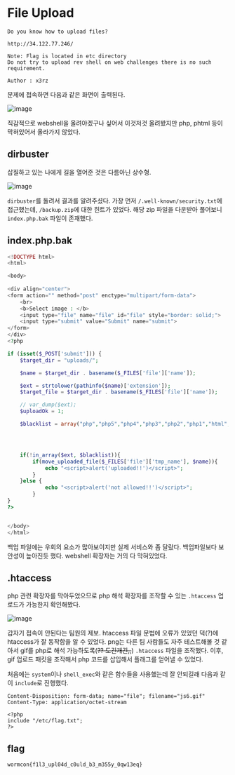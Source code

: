 # File Upload

```
Do you know how to upload files?

http://34.122.77.246/

Note: Flag is located in etc directory
Do not try to upload rev shell on web challenges there is no such requirement.

Author : x3rz
```
문제에 접속하면 다음과 같은 화면이 출력된다.  

![image](https://user-images.githubusercontent.com/44149738/131357100-1c5283b6-10f7-4632-bc09-1185b61dfa1c.png)

직감적으로 webshell을 올려야겠구나 싶어서 이것저것 올려봤지만 php, phtml 등이 막혀있어서 올라가지 않았다. 

## dirbuster

삽질하고 있는 나에게 길을 열어준 것은 다름아닌 상수형.

![image](https://user-images.githubusercontent.com/44149738/131448267-cc095b62-5788-4890-b2e4-00bf37704c74.png)

`dirbuster`를 돌려서 결과를 알려주셨다. 가장 먼저 `/.well-known/security.txt`에 접근했는데, `/backup.zip`에 대한 힌트가 있었다. 해당 zip 파일을 다운받아 풀어보니 `index.php.bak` 파일이 존재했다.

## index.php.bak
```php
<!DOCTYPE html>
<html>

<body>
 
<div align="center">
<form action="" method="post" enctype="multipart/form-data">
    <br>
    <b>Select image : </b> 
    <input type="file" name="file" id="file" style="border: solid;">
    <input type="submit" value="Submit" name="submit">
</form>
</div>
<?php

if (isset($_POST['submit'])) {
	$target_dir = "uploads/";

	$name = $target_dir . basename($_FILES['file']['name']);

	$ext = strtolower(pathinfo($name)['extension']);
	$target_file = $target_dir . basename($_FILES['file']['name']);

	// var_dump($ext);
	$uploadOk = 1;

	$blacklist = array("php","php5","php4","php3","php2","php1","html","htm","phtml","pht","pHp","pHp5","pHp4","pHp3","pHp2","pHp1","Html","Htm","pHtml","jsp","jspa","jspx","jsw","jsv","jspf","jtml","jSp","jSpx","jSpa","jSw","jSv","jSpf","jHtml","asp","aspx","asa","asax","ascx","ashx","asmx","cer","aSp","aSpx","aSa","aSax","aScx","aShx","aSmx","cEr","sWf","swf");




	if(!in_array($ext, $blacklist)){
		if(move_uploaded_file($_FILES['file']['tmp_name'], $name)){
			echo "<script>alert('uploaded!!')</script>";
		} 
	}else {
			echo "<script>alert('not allowed!!')</script>";
		} 
}
?>


</body>
</html>
```
백업 파일에는 우회의 요소가 많아보이지만 실제 서비스와 좀 달랐다. 백업파일보다 보안성이 높아진듯 했다. webshell 확장자는 거의 다 막혀있었다.

## .htaccess
php 관련 확장자를 막아두었으므로 php 해석 확장자를 조작할 수 있는 `.htaccess` 업로드가 가능한지 확인해봤다.  

![image](https://user-images.githubusercontent.com/44149738/131448844-cc628b8d-16e3-47b8-9787-8449b8cd076f.png)


갑자기 접속이 안된다는 팀원의 제보. htaccess 파일 문법에 오류가 있었던 덕(?)에 htaccess가 잘 동작함을 알 수 있었다. png는 다른 팀 사람들도 자주 테스트해볼 것 같아서 gif를 php로 해석 가능하도록(~~?? 도긴개긴,,~~) `.htaccess` 파일을 조작했다. 이후, gif 업로드 패킷을 조작해서 php 코드를 삽입해서 플래그를 얻어낼 수 있었다.

처음에는 `system`이나 `shell_exec`와 같은 함수들을 사용했는데 잘 안되길래 다음과 같이 `include`로 진행했다.

```
Content-Disposition: form-data; name="file"; filename="js6.gif"
Content-Type: application/octet-stream

<?php
include "/etc/flag.txt";
?>
```

## flag
```
wormcon{f1l3_upl04d_c0uld_b3_m355y_0qw13eq}
```